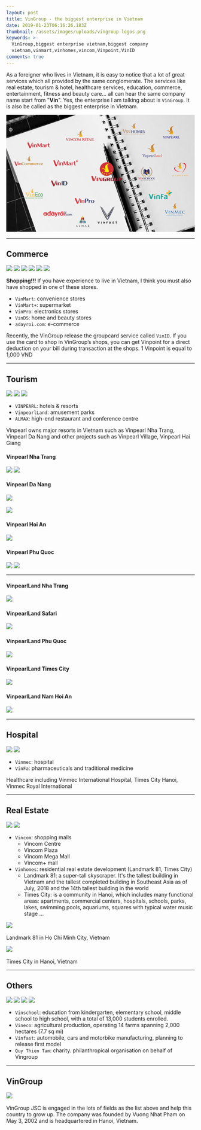 ```yaml
---
layout: post
title: VinGroup - the biggest enterprise in Vietnam
date: 2019-01-23T06:16:26.183Z
thumbnail: /assets/images/uploads/vingroup-logos.png
keywords: >-
  VinGroup,biggest enterprise vietnam,biggest company
  vietnam,vinmart,vinhomes,vincom,Vinpoint,VinID
comments: true
---
```

As a foreigner who lives in Vietnam, it is easy to notice that a lot of great services which all provided by the same conglomerate. The services like real estate, tourism & hotel, healthcare services, education, commerce, entertainment, fitness and beauty care... all can hear the same company name start from "**Vin**". Yes, the enterprise I am talking about is `VinGroup`. It is also be called as the biggest enterprise in Vietnam.

![](/assets/images/uploads/vingroup-logos.png)

---

## Commerce

![](https://static.vingroup.net/vgh_files/assets/images/icons/vincommerce.png) ![](https://static.vingroup.net/vgh_files/assets/images/icons/vinmart.png) ![](https://static.vingroup.net/vgh_files/assets/images/icons/vinmartplus.png) ![](https://static.vingroup.net/vgh_files/assets/images/icons/vinpro.png) ![](https://static.vingroup.net/vgh_files/assets/images/icons/vingroupcard.png) ![](https://static.vingroup.net/vgh_files/assets/images/icons/adayroi.png)

**Shopping!!!** If you have experience to live in Vietnam, I think you must also have shopped in one of these stores.

* `VinMart`: convenience stores
* `VinMart+`: supermarket
* `VinPro`: electronics stores
* `VinDS`: home and beauty stores
* `adayroi.com`: e-commerce

Recently, the VinGroup release the groupcard service called `VinID`. If you use the card to shop in VinGroup’s shops, you can get Vinpoint for a direct deduction on your bill during transaction at the shops. 1 Vinpoint is equal to 1,000 VND

---

## Tourism

![](https://static.vingroup.net/vgh_files/assets/images/icons/vinpearl.png) ![](https://static.vingroup.net/vgh_files/assets/images/icons/vinpearlland.png) ![](https://static.vingroup.net/vgh_files/assets/images/icons/almaz.png)

* `VINPEARL`: hotels & resorts
* `VinpearlLand`: amusement parks
* `ALMAX`: high-end restaurant and conference centre

Vinpearl owns major resorts in Vietnam such as Vinpearl Nha Trang, Vinpearl Da Nang and other projects such as Vinpearl Village, Vinpearl Hai Giang

#### Vinpearl Nha Trang
![](https://vpweb.azureedge.net/wp-content/uploads/sites/17/2018/09/VPDS1NT_Hotelthumbnail.png)
![](https://vpweb.azureedge.net/wp-content/uploads/sites/16/2018/09/VPLXNT_hotel_thumb.jpg)

#### Vinpearl Da Nang
![](https://vpweb.azureedge.net/wp-content/uploads/sites/24/2018/09/VRSDN_Hotelthumbnail.jpg)

![](https://vpweb.azureedge.net/wp-content/uploads/2018/06/luxury-da-nang.jpg)

#### Vinpearl Hoi An
![](https://vpweb.azureedge.net/wp-content/uploads/sites/23/2018/08/VRSHA_Hotelthumbnail.jpg)

#### Vinpearl Phu Quoc
![](https://vpweb.azureedge.net/wp-content/uploads/sites/14/2018/09/VPDSPQ_HotelThumbnail-5.jpg)
![](https://vpweb.azureedge.net/wp-content/uploads/sites/13/2018/08/VPRGPQ-Hotelthumnail.jpg)

---

#### VinpearlLand Nha Trang
![](http://vinpearlland.com/teaser/img/images/nhatrangsd.png)

#### VinpearlLand Safari
![](http://vinpearlland.com/teaser/img/images/safarisd.png)

#### VinpearlLand Phu Quoc
![](http://vinpearlland.com/teaser/img/images/phuquocsd.png)

#### VinpearlLand Times City
![](http://vinpearlland.com/teaser/img/images/timescitysd.png)

#### VinpearlLand Nam Hoi An
![](http://vinpearlland.com/teaser/img/images/namhoiansd.png)

---

## Hospital

![](https://static.vingroup.net/vgh_files/assets/images/icons/vinmec.png) ![](https://static.vingroup.net/vgh_files/assets/images/icons/vinfa.png)

* `Vinmec`: hospital
* `VinFa`: pharmaceuticals and traditional medicine


Healthcare including Vinmec International Hospital, Times City Hanoi, Vinmec Royal International

---

## Real Estate

![](https://static.vingroup.net/vgh_files/assets/images/icons/vincom.png) ![](https://static.vingroup.net/vgh_files/assets/images/icons/vinhomes.png)

* `Vincom`: shopping malls
  * Vincom Centre
  * Vincom Plaza
  * Vincom Mega Mall
  * Vincom+ mall
* `Vinhomes`: residential real estate development (Landmark 81, Times City)
  * Landmark 81: a super-tall skyscraper. It's the tallest building in Vietnam and the tallest completed building in Southeast Asia as of July, 2018 and the 14th tallest building in the world
  * Times City: is a community in Hanoi, which includes many functional areas: apartments, commercial centers, hospitals, schools, parks, lakes, swimming pools, aquariums, squares with typical water music stage ...

![](https://upload.wikimedia.org/wikipedia/commons/thumb/c/c6/LM81_NhonHuynh_5-8-2018.jpg/240px-LM81_NhonHuynh_5-8-2018.jpg)
<figcaption>Landmark 81 in Ho Chi Minh City, Vietnam</figcaption>

![](https://upload.wikimedia.org/wikipedia/commons/thumb/f/f5/The_panorama_of_Times_City_Square.jpg/250px-The_panorama_of_Times_City_Square.jpg)
<figcaption>Times City in Hanoi, Vietnam</figcaption>

---

## Others

![](https://static.vingroup.net/vgh_files/assets/images/icons/vinschool.png) ![](https://static.vingroup.net/vgh_files/assets/images/icons/vineco.png) ![](https://static.vingroup.net/vgh_files/assets/images/icons/vinfast.png) ![](https://static.vingroup.net/vgh_files/assets/images/icons/quythientam.png)

* `Vinschool`: education from kindergarten, elementary school, middle school to high school, with a total of 13,000 students enrolled.
* `Vineco`: agricultural production, operating 14 farms spanning 2,000 hectares (7.7 sq mi)
* `Vinfast`: automobile, cars and motorbike manufacturing, planning to release first model
* `Quy Thien Tam`: charity. philanthropical organisation on behalf of Vingroup

---

## VinGroup
![](https://static.vingroup.net/vgh_files/assets/images/icons/vingroup.png)

VinGroup JSC is engaged in the lots of fields as the list above and help this country to grow up. The company was founded by Vuong Nhat Pham on May 3, 2002 and is headquartered in Hanoi, Vietnam.
